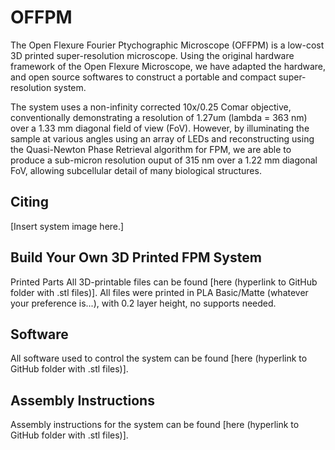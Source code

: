 # OFFPM
The Open Flexure Fourier Ptychographic Microscope (OFFPM) is a low-cost 3D printed super-resolution microscope. Using the original hardware framework of the Open Flexure Microscope, we have adapted the hardware, and open source softwares to construct a portable and compact super-resolution system.

The system uses a non-infinity corrected 10x/0.25 Comar objective, conventionally demonstrating a resolution of 1.27um (lambda = 363 nm) over a 1.33 mm diagonal field of view (FoV). However, by illuminating the sample at various angles using an array of LEDs and reconstructing using the Quasi-Newton Phase Retrieval algorithm for FPM, we are able to produce a sub-micron resolution ouput of 315 nm over a 1.22 mm diagonal FoV, allowing subcellular detail of many biological structures.

## Citing

[Insert system image here.]

## Build Your Own 3D Printed FPM System

Printed Parts
All 3D-printable files can be found [here (hyperlink to GitHub folder with .stl files)]. All files were printed in PLA Basic/Matte (whatever your preference is...), with 0.2 layer height, no supports needed.

## Software
All software used to control the system can be found [here (hyperlink to GitHub folder with .stl files)].

## Assembly Instructions
Assembly instructions for the system can be found [here (hyperlink to GitHub folder with .stl files)].
